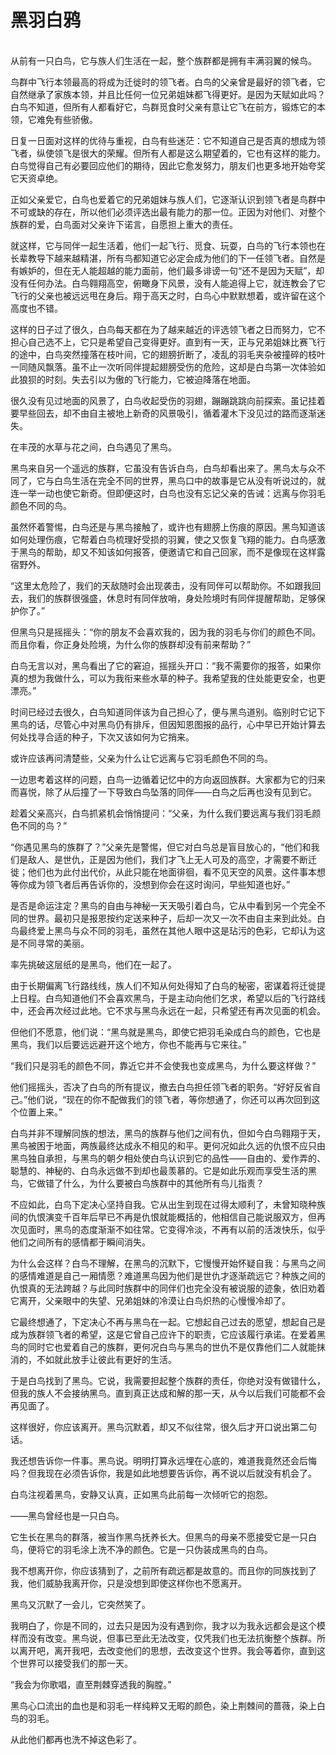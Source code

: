 # 黑羽白鸦

<br>
从前有一只白鸟，它与族人们生活在一起，整个族群都是拥有丰满羽翼的候鸟。

鸟群中飞行本领最高的将成为迁徙时的领飞者。白鸟的父亲曾是最好的领飞者，它自然继承了家族本领，并且比任何一位兄弟姐妹都飞得更好。是因为天赋如此吗？白鸟不知道，但所有人都看好它，鸟群觅食时父亲有意让它飞在前方，锻炼它的本领，它难免有些骄傲。

日复一日面对这样的优待与重视，白鸟有些迷茫：它不知道自己是否真的想成为领飞者，纵使领飞是很大的荣耀。但所有人都是这么期望着的，它也有这样的能力。白鸟觉得自己有必要回应他们的期待，因此它愈发努力，朋友们也更多地开始夸奖它天资卓绝。

正如父亲爱它，白鸟也爱着它的兄弟姐妹与族人们，它逐渐认识到领飞者是鸟群中不可或缺的存在，所以他们必须评选出最有能力的那一位。正因为对他们、对整个族群的爱，白鸟面对父亲许下诺言，自愿担上重大的责任。

就这样，它与同伴一起生活着，他们一起飞行、觅食、玩耍，白鸟的飞行本领也在长辈教导下越来越精湛，所有鸟都知道它必定会成为他们的下一任领飞者。自然是有嫉妒的，但在无人能超越的能力面前，他们最多诽谤一句“还不是因为天赋”，却没有任何办法。白鸟翱翔高空，俯瞰身下风景，没有人能追得上它，就连教会了它飞行的父亲也被远远甩在身后。翔于高天之时，白鸟心中默默想着，或许留在这个高度也不错。

这样的日子过了很久，白鸟每天都在为了越来越近的评选领飞者之日而努力，它不担心自己选不上，它只是希望自己变得更好。直到有一天，正与兄弟姐妹比赛飞行的途中，白鸟突然撞落在枝叶间，它的翅膀折断了，凌乱的羽毛夹杂被撞碎的枝叶一同随风飘落。虽不止一次听同伴提起翅膀受伤的危险，这却是白鸟第一次体验如此狼狈的时刻。失去引以为傲的飞行能力，它被迫降落在地面。

很久没有见过地面的风景了，白鸟收起受伤的羽翅，蹦蹦跳跳向前探索。虽记挂着要早些回去，却不由自主被地上新奇的风景吸引，循着灌木下没见过的路而逐渐迷失。

在丰茂的水草与花之间，白鸟遇见了黑鸟。

黑鸟来自另一个遥远的族群，它虽没有告诉白鸟，白鸟却看出来了。黑鸟太与众不同了，它与白鸟生活在完全不同的世界，黑鸟口中的故事是它从没有听说过的，就连一举一动也使它新奇。但即便这时，白鸟也没有忘记父亲的告诫：远离与你羽毛颜色不同的鸟。

虽然怀着警惕，白鸟还是与黑鸟接触了，或许也有翅膀上伤痕的原因。黑鸟知道该如何处理伤痕，它帮着白鸟梳理好受损的羽翼，使之又恢复飞翔的能力。白鸟感激于黑鸟的帮助，却又不知该如何报答，便邀请它和自己回家，而不是像现在这样露宿野外。

“这里太危险了，我们的天敌随时会出现袭击，没有同伴可以帮助你。不如跟我回去，我们的族群很强盛，休息时有同伴放哨，身处险境时有同伴提醒帮助，足够保护你了。”

但黑鸟只是摇摇头：“你的朋友不会喜欢我的，因为我的羽毛与你们的颜色不同。而且你看，你正身处险境，为什么你的族群却没有前来帮助？”

白鸟无言以对，黑鸟看出了它的窘迫，摇揺头开口：“我不需要你的报答，如果你真的想为我做什么，可以为我衔来些水草的种子。我希望我的住处能更安全，也更漂亮。”

时间已经过去很久，白鸟知道同伴该为自己担心了，便与黑鸟道别。临别时它记下黑鸟的话，尽管心中对黑鸟仍有排斥，但因知恩图报的品行，心中早已开始计算去何处找寻合适的种子，下次又该如何为它捎来。

或许应该再问清楚些，父亲为什么让它远离与它羽毛颜色不同的鸟。

一边思考着这样的问题，白鸟一边循着记忆中的方向返回族群。大家都为它的归来而喜悦，除了从后撞了一下导致白鸟坠落的同伴——白鸟之后再也没有见到它。

趁着父亲高兴，白鸟抓紧机会悄悄提问：“父亲，为什么我们要远离与我们羽毛颜色不同的鸟？”

“你遇见黑鸟的族群了？”父亲先是警惕，但它对白鸟总是盲目放心的，“他们和我们是敌人、是世仇，正是因为他们，我们才飞上无人可及的高空，才需要不断迁徙；他们也为此付出代价，从此只能在地面徘徊，看不见天空的风景。这件事本想等你成为领飞者后再告诉你的，没想到你会在这时询问，早些知道也好。”

是否是命运注定？黑鸟的自由与神秘一天天吸引着白鸟，它从中看到另一个完全不同的世界。最初只是报恩按约定送来种子，后却一次又一次不由自主来到此处。白鸟最终爱上黑鸟与众不同的羽毛，虽然在其他人眼中这是玷污的色彩，它却认为这是不同寻常的美丽。

率先挑破这层纸的是黑鸟，他们在一起了。

由于长期偏离飞行路线线，族人们不知从何处得知了白鸟的秘密，密谋着将迁徙提上日程。白鸟知道他们不会喜欢黑鸟，于是主动向他们乞求，希望以后的飞行路线中，还会再次经过此地。它不求与黑鸟永远在一起，只希望还有再次见面的机会。

但他们不愿意，他们说：“黑鸟就是黑鸟，即使它把羽毛染成白鸟的颜色，它也是黑鸟，我们以后要远远避开这个地方，你也不能再与它来往。”

“我们只是羽毛的颜色不同，靠近它并不会使我也变成黑鸟，为什么要这样做？”

他们摇摇头，否决了白鸟的所有提议，撤去白鸟担任领飞者的职务。“好好反省自己。”他们说，“现在的你不配做我们的领飞者，等你想通了，你还可以再次回到这个位置上来。”

白鸟并非不理解同族的想法，黑鸟的族群与他们之间有仇，但如今白鸟翱翔于天，黑鸟被困于地面，两族最终达成永不相见的和平。更何况如此久远的仇恨不应只由黑鸟独自承担，与黑鸟的朝夕相处使白鸟认识到它的品性——自由的、爱作弄的、聪慧的、神秘的、白鸟永远做不到却也最羡慕的。它是如此乐观而享受生活的黑鸟，它做错了什么，为什么要被白鸟族群中的其他所有鸟儿指责？

不应如此，白鸟下定决心坚持自我。它从出生到现在过得太顺利了，未曾知晓种族间的仇恨演变千百年后早已不再是仇恨就能概括的，他相信自己能说服双方，但再次见面时，黑鸟的态度渐渐不如往常。它变得冷淡，不再有以前的活泼快乐，似乎他们之间所有的感情都于瞬间消失。

为什么会这样？白鸟不理解，在黑鸟的沉默下，它慢慢开始怀疑自我：与黑鸟之间的感情难道是自己一厢情愿？难道黑鸟因为他们是世仇才逐渐疏远它？种族之间的仇恨真的无法跨越？与此同时族群中的同伴们也完全没有被说服的迹象，依旧劝着它离开，父亲眼中的失望、兄弟姐妹的冷漠让白鸟炽热的心慢慢冷却了。

它最终想通了，下定决心不再与黑鸟在一起。它想起自己过去的愿望，想起自己是成为族群领飞者的希望，这是它曾自己应许下的职责，它应该履行承诺。在爱着黑鸟的同时它也爱着自己的族群，更何况白鸟与黑鸟的世仇不是仅靠他们二人就能抹消的，不如就此放手让彼此有更好的生活。

于是白鸟找到了黑鸟。它说，我需要担起整个族群的责任，你绝对没有做错什么，但我的族人不会接纳黑鸟。直到真正达成和解的那一天，从今以后我们可能都不会再见面了。

这样很好，你应该离开。黑鸟沉默着，却又不似往常，很久后才开口说出第二句话。

我还想告诉你一件事。黑鸟说。明明打算永远埋在心底的，难道我竟然还会后悔吗？但我现在必须告诉你，我是如此地想要告诉你，再不说以后就没有机会了。

白鸟注视着黑鸟，安静又认真，正如黑鸟此前每一次倾听它的抱怨。

——黑鸟曾经也是一只白鸟。

它生长在黑鸟的群落，被当作黑鸟抚养长大。但黑鸟的母亲不愿接受它是一只白鸟，便将它的羽毛涂上洗不净的颜色。它是一只伪装成黑鸟的白鸟。

我不想离开你，你应该猜到了，之前所有疏远都是故意的。而且你的同族找到了我，他们威胁我离开你，只是没想到即使这样你也不愿离开。

黑鸟又沉默了一会儿，它突然笑了。

我明白了，你是不同的，过去只是因为没有遇到你，我才以为我永远都会是这个模样而没有改变。黑鸟说，但事已至此无法改变，仅凭我们也无法抗衡整个族群。所以离开吧，离开我吧，去改变他们的思想，去改变这个世界。我会等着你，直到这个世界可以接受我们的那一天。

“我会为你歌唱，直至荆棘穿透我的胸膛。”

黑鸟心口流出的血也是和羽毛一样纯粹又无暇的颜色，染上荆棘间的蔷薇，染上白鸟的羽毛。

从此他们都再也洗不掉这色彩了。
